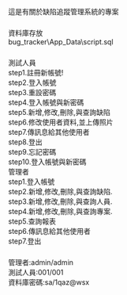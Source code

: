 ﻿這是有關於缺陷追蹤管理系統的專案        
###          
資料庫存放         
bug_tracker\App_Data\script.sql          
###          
測試人員          
step1.註冊新帳號!          
step2.登入帳號          
step3.重設密碼          
step4.登入帳號與新密碼          
step5.新增,修改,刪除,與查詢缺陷          
step6.修改使用者資料,並上傳照片          
step7.傳訊息給其他使用者          
step8.登出          
step9.忘記密碼          
step10.登入帳號與新密碼          
管理者          
step1.登入帳號          
step2.新增,修改,刪除,與查詢缺陷.         
step3.新增,修改,刪除,與查詢人員.         
step4.新增,修改,刪除,與查詢專案.          
step5.查詢報表          
step6.傳訊息給其他使用者          
step7.登出          

###      
管理者:admin/admin         
測試人員:001/001           
資料庫密碼:sa/1qaz@wsx      
        
  
